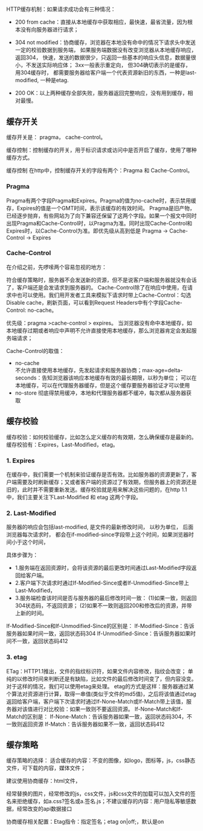 ## 
HTTP缓存机制：如果请求成功会有三种情况：
* 200 from cache：直接从本地缓存中获取相应，最快速，最省流量，因为根本没有向服务器进行请求；

* 304 not modified：协商缓存，浏览器在本地没有命中的情况下请求头中发送一定的校验数据到服务端，
如果服务端数据没有改变浏览器从本地缓存响应，返回304，
快速，发送的数据很少，只返回一些基本的响应头信息，数据量很小，不发送实际响应体；
3xx一般表示重定向， 但304确切表示的是缓存， 
用304缓存时， 都需要服务器给客户端一个代表资源新旧的东西，一种是last-modified, 一种是etag. 
 


* 200 OK：以上两种缓存全部失败，服务器返回完整响应，没有用到缓存，相对最慢。

## 缓存开关
缓存开关是： pragma， cache-control。

缓存控制：控制缓存的开关，用于标识请求或访问中是否开启了缓存，使用了哪种缓存方式。

缓存控制
在http中，控制缓存开关的字段有两个：Pragma 和 Cache-Control。

### Pragma
Pragma有两个字段Pragma和Expires。Pragma的值为no-cache时，表示禁用缓存，Expires的值是一个GMT时间，表示该缓存的有效时间。
Pragma是旧产物，已经逐步抛弃，有些网站为了向下兼容还保留了这两个字段。如果一个报文中同时出现Pragma和Cache-Control时，以Pragma为准。同时出现Cache-Control和Expires时，以Cache-Control为准。即优先级从高到低是 Pragma -> Cache-Control -> Expires

### Cache-Control
在介绍之前，先啰嗦两个容易忽视的地方：

符合缓存策略时，服务器不会发送新的资源，但不是说客户端和服务器就没有会话了，客户端还是会发请求到服务器的。
Cache-Control除了在响应中使用，在请求中也可以使用。我们用开发者工具来模拟下请求时带上Cache-Control：勾选Disable cache，刷新页面，可以看到Request Headers中有个字段Cache-Control: no-cache。


优先级：pragma >cache-control > expires。
当浏览器没有命中本地缓存，如本地缓存过期或者响应中声明不允许直接使用本地缓存，那么浏览器肯定会发起服务端请求；

Cache-Control的取值：
* no-cache   
不允许直接使用本地缓存，先发起请求和服务器协商；max-age=delta-seconds：告知浏览器该响应本地缓存有效的最长期限，以秒为单位；
可以在本地缓存，可以在代理服务器缓存，但是这个缓存要服务器验证才可以使用 
* no-store 彻底得禁用缓冲，本地和代理服务器都不缓冲，每次都从服务器获取
## 缓存校验
缓存校验：如何校验缓存，比如怎么定义缓存的有效期，怎么确保缓存是最新的。
缓存校验有：Expires，Last-Modified，etag。
### 1. Expires
在缓存中，我们需要一个机制来验证缓存是否有效。比如服务器的资源更新了，客户端需要及时刷新缓存；又或者客户端的资源过了有效期，但服务器上的资源还是旧的，此时并不需要重新发送。缓存校验就是用来解决这些问题的，在http 1.1 中，我们主要关注下Last-Modified 和 etag 这两个字段。

### 2. Last-Modified
服务器的响应会包括last-modified, 是文件的最新修改时间， 以秒为单位， 
后面浏览器每次请求时， 都会在if-modified-since字段带上这个时间，如果浏览器时间小于这个时间， 

具体步骤为：  
*  1.服务端在返回资源时，会将该资源的最后更改时间通过Last-Modified字段返回给客户端。
*  2.客户端下次请求时通过If-Modified-Since或者If-Unmodified-Since带上Last-Modified，
*  3.服务端检查该时间是否与服务器的最后修改时间一致：
  (1)如果一致，则返回304状态码，不返回资源； 
  (2)如果不一致则返回200和修改后的资源，并带上新的时间。

If-Modified-Since和If-Unmodified-Since的区别是：
If-Modified-Since：告诉服务器如果时间一致，返回状态码304
If-Unmodified-Since：告诉服务器如果时间不一致，返回状态码412

### 3. etag
ETag：HTTP1.1推出，文件的指纹标识符，如果文件内容修改，指纹会改变；
单纯的以修改时间来判断还是有缺陷，比如文件的最后修改时间变了，但内容没变。对于这样的情况，我们可以使用etag来处理。
etag的方式是这样：服务器通过某个算法对资源进行计算，取得一串值(类似于文件的md5值)，之后将该值通过etag返回给客户端，客户端下次请求时通过If-None-Match或If-Match带上该值，服务器对该值进行对比校验：如果一致则不要返回资源。
If-None-Match和If-Match的区别是：
If-None-Match：告诉服务器如果一致，返回状态码304，不一致则返回资源
If-Match：告诉服务器如果不一致，返回状态码412


## 缓存策略
缓存策略的选择：
适合缓存的内容：不变的图像，如logo，图标等，js，css静态文件，可下载的内容，媒体文件；

建议使用协商缓存：html文件，

经常替换的图片，经常修改的js，css文件，js和css文件的加载可以加入文件的签名来拒绝缓存，如a.css?签名或a.签名.js；不建议缓存的内容：用户隐私等敏感数据，经常改变的api数据接口

协商缓存相关配置：Etag指令：指定签名；etag on|off;，默认是on